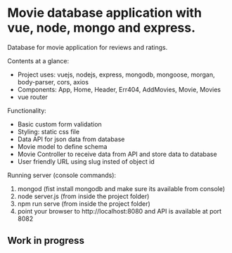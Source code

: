 # Movie database application with vue, node, mongo and express.

Database for movie application for reviews and ratings.

Contents at a glance:

 - Project uses: vuejs, nodejs, express, mongodb, mongoose, morgan, body-parser, cors, axios
 - Components: App, Home, Header, Err404, AddMovies, Movie, Movies
 - vue router

 Functionality:

 - Basic custom form validation
 - Styling: static css file
 - Data API for json data from database
 - Movie model to define schema
 - Movie Controller to receive data from API and store data to database
 - User friendly URL using slug insted of object id

 Running server (console commands):

 1. mongod (fist install mongodb and make sure its available from console)
 2. node server.js (from inside the project folder)
 3. npm run serve (from inside the project folder)
 4. point your browser to http://localhost:8080 and API is available at port 8082
 

## Work in progress
